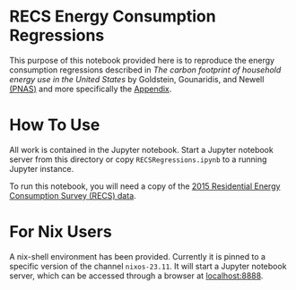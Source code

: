 # RECS Energy Consumption Regressions

This purpose of this notebook provided here is to reproduce the energy consumption regressions described in 
*The carbon footprint of household energy use in the United States* 
by Goldstein, Gounaridis, and Newell 
[(PNAS)](https://www.pnas.org/doi/abs/10.1073/pnas.1922205117) 
and more specifically the 
[Appendix](https://www.pnas.org/doi/suppl/10.1073/pnas.1922205117/suppl_file/pnas.1922205117.sapp.pdf).

# How To Use
All work is contained in the Jupyter notebook.  Start a Jupyter notebook server from this directory or 
copy `RECSRegressions.ipynb` to a running Jupyter instance.  

To run this notebook, you will need a copy of the 
[2015 Residential Energy Consumption Survey (RECS) data](https://www.eia.gov/consumption/residential/data/2015/csv/recs2015_public_v4.csv).

# For Nix Users
A nix-shell environment has been provided. 
Currently it is pinned to a specific version of the channel `nixos-23.11`. 
It will start a Jupyter notebook server, which can be accessed through a browser 
at [localhost:8888](http://localhost:8888/).

